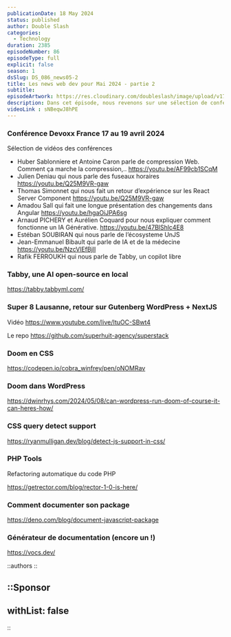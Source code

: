 ```yaml
---
publicationDate: 18 May 2024
status: published
author: Double Slash
categories:
  - Technology
duration: 2385
episodeNumber: 86
episodeType: full
explicit: false
season: 1
dsSlug: DS_086_news05-2
title: Les news web dev pour Mai 2024 - partie 2
subtitle: 
episodeArtwork: https://res.cloudinary.com/doubleslash/image/upload/v1715962149/episode/ART_86_sscbe2.png
description: Dans cet épisode, nous revenons sur une sélection de conférences en vidéo de l'évènement Devoxx France. Nous parlons également de Tabby, une IA open-source pour coder. Nous discuterons d’un retour sur WordPress headless couplé à NextJS. Nous allons aussi jouer à Doom dans le navigateur. Et nous finirons par quelques outils de développement.
videoLink : sNBeqwJ8hPE
---
```


### Conférence Devoxx France 17 au 19 avril 2024

Sélection de vidéos des conférences

- Huber Sablonniere et Antoine Caron parle de compression Web. Comment ça marche la compression,..  https://youtu.be/AF99cb1SCqM
- Julien Deniau qui nous parle des fuseaux horaires https://youtu.be/Q25M9VR-gaw
- Thomas Simonnet qui nous fait un retour d’expérience sur les React Server Component https://youtu.be/Q25M9VR-gaw
- Amadou Sall qui fait une longue présentation des changements dans Angular https://youtu.be/hgaOiJPA6sg
- Arnaud PICHERY et Aurélien Coquard pour nous expliquer comment fonctionne un IA Générative. https://youtu.be/47BlShlc4E8
- Estéban SOUBIRAN qui nous parle de l’écosysteme UnJS
- Jean-Emmanuel Bibault qui parle de IA et de la médecine https://youtu.be/NzcVlEfBjlI
- Rafik FERROUKH qui nous parle de Tabby, un copilot libre

### Tabby, une AI open-source en local

https://tabby.tabbyml.com/

### Super 8 Lausanne, retour sur Gutenberg WordPress + NextJS

Vidéo https://www.youtube.com/live/ItuOC-SBwt4

Le repo https://github.com/superhuit-agency/superstack

### Doom en CSS

https://codepen.io/cobra_winfrey/pen/oNOMRav 

### Doom dans WordPress

https://dwinrhys.com/2024/05/08/can-wordpress-run-doom-of-course-it-can-heres-how/

### CSS query detect support

https://ryanmulligan.dev/blog/detect-js-support-in-css/

### PHP Tools

Refactoring automatique du code PHP

https://getrector.com/blog/rector-1-0-is-here/

### Comment documenter son package

https://deno.com/blog/document-javascript-package

### Générateur de documentation (encore un !)

https://vocs.dev/

::authors
::

::Sponsor
---
withList: false
---
::
